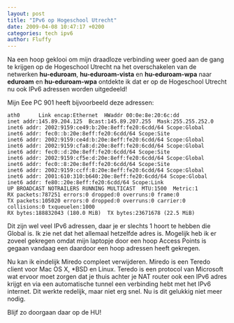 ```yaml
---
layout: post
title: "IPv6 op Hogeschool Utrecht"
date: 2009-04-08 10:47:17 +0200
categories: tech ipv6
author: Fluffy
---
```


Na een hoop geklooi om mijn draadloze verbinding weer goed aan de gang te krijgen op de Hogeschool Utrecht na het overschakelen van de netwerken **hu-eduroam**, **hu-eduroam-vista** en **hu-eduroam-wpa** naar **eduroam** en **hu-eduroam-wpa** ontdekte ik dat er op de Hogeschool Utrecht nu ook IPv6 adressen worden uitgedeeld!

<!--more-->

Mijn Eee PC 901 heeft bijvoorbeeld deze adressen:

    ath0      Link encap:Ethernet  HWaddr 00:0e:8e:20:6c:dd
    inet addr:145.89.204.125  Bcast:145.89.207.255  Mask:255.255.252.0
    inet6 addr: 2002:9159:ce49:b:20e:8eff:fe20:6cdd/64 Scope:Global
    inet6 addr: fec0::b:20e:8eff:fe20:6cdd/64 Scope:Site
    inet6 addr: 2002:9159:ce4d:b:20e:8eff:fe20:6cdd/64 Scope:Global
    inet6 addr: 2002:9159:cfa8:d:20e:8eff:fe20:6cdd/64 Scope:Global
    inet6 addr: fec0::d:20e:8eff:fe20:6cdd/64 Scope:Site
    inet6 addr: 2002:9159:cf5e:d:20e:8eff:fe20:6cdd/64 Scope:Global
    inet6 addr: fec0::8:20e:8eff:fe20:6cdd/64 Scope:Site
    inet6 addr: 2002:9159:ccff:8:20e:8eff:fe20:6cdd/64 Scope:Global
    inet6 addr: 2001:610:310:b640:20e:8eff:fe20:6cdd/64 Scope:Global
    inet6 addr: fe80::20e:8eff:fe20:6cdd/64 Scope:Link
    UP BROADCAST NOTRAILERS RUNNING MULTICAST  MTU:1500  Metric:1
    RX packets:787251 errors:0 dropped:0 overruns:0 frame:0
    TX packets:105020 errors:0 dropped:0 overruns:0 carrier:0
    collisions:0 txqueuelen:1000
    RX bytes:188832043 (180.0 MiB)  TX bytes:23671678 (22.5 MiB)

Dit zijn wel veel IPv6 adressen, daar je er slechts 1 hoort te hebben die Global is. Ik zie net dat het allemaal hetzelfde adres is. Mogelijk heb ik er zoveel gekregen omdat mijn laptopje door een hoop Access Points is gegaan vandaag een daardoor een hoop adressen heeft gekregen.

Nu kan ik eindelijk Miredo compleet verwijderen. Miredo is een Teredo client voor Mac OS X, \*BSD en Linux. Teredo is een protocol van Microsoft wat ervoor moet zorgen dat je thuis achter je NAT router ook een IPv6 adres krijgt en via een automatische tunnel een verbinding hebt met het IPv6 internet. Dit werkte redelijk, maar niet erg snel. Nu is dit gelukkig niet meer nodig.

Blijf zo doorgaan daar op de HU!
